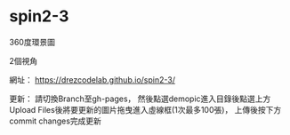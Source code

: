 # spin2-3

360度環景圖

2個視角

網址： https://drezcodelab.github.io/spin2-3/

更新： 請切換Branch至gh-pages， 然後點選demopic進入目錄後點選上方Upload Files後將要更新的圖片拖曳進入虛線框(1次最多100張)， 上傳後按下方commit changes完成更新
